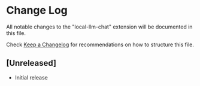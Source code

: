 # Change Log

All notable changes to the "local-llm-chat" extension will be documented in this file.

Check [Keep a Changelog](http://keepachangelog.com/) for recommendations on how to structure this file.

## [Unreleased]

- Initial release